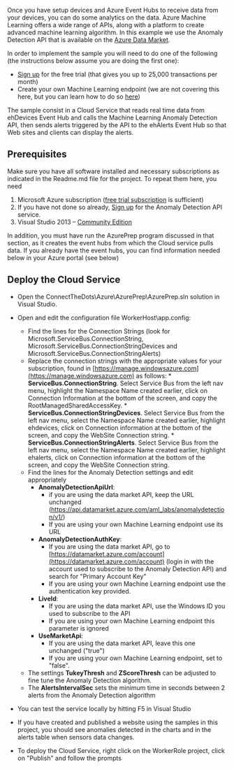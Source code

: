 Once you have setup devices and Azure Event Hubs to receive data from your devices, you can do some analytics on the data.
Azure Machine Learning offers a wide range of APIs, along with a platform to create advanced machine learning algorithm.
In this example we use the Anomaly Detection API that is available on the [Azure Data Market](http://datamarket.azure.com/dataset/aml_labs/anomalydetection).

In order to implement the sample you will need to do one of the following (the instructions below assume you are doing the first one):

* [Sign up](http://datamarket.azure.com/checkout/f33b2da0-af7c-42dd-85eb-d625e688f876?ctpa=False) for the free trial (that gives you up to 25,000 transactions per month)
* Create your own Machine Learning endpoint (we are not covering this here, but you can learn how to do so [here](http://azure.microsoft.com/en-us/services/machine-learning/))

The sample consist in a Cloud Service that reads real time data from ehDevices Event Hub and calls the Machine Learning Anomaly Detection API, then sends alerts triggered by the API to the ehAlerts Event Hub so that Web sites and clients can display the alerts.

## Prerequisites ##

Make sure you have all software installed and necessary subscriptions as indicated in the Readme.md file for the project. To repeat them here, you need

1. Microsoft Azure subscription ([free trial subscription](http://azure.microsoft.com/en-us/pricing/free-trial/) is sufficient)
1. If you have not done so already, [Sign up](http://datamarket.azure.com/checkout/f33b2da0-af7c-42dd-85eb-d625e688f876?ctpa=False) for the Anomaly Detection API service.
1. Visual Studio 2013 – [Community Edition](http://www.visualstudio.com/downloads/download-visual-studio-vs)

In addition, you must have run the AzurePrep program discussed in that section, as it creates the event hubs from which the Cloud service pulls data. If you already have the event hubs, you can find information needed below in your Azure portal (see below)

## Deploy the Cloud Service ##

* Open the ConnectTheDots\Azure\AzurePrep\AzurePrep.sln solution in Visual Studio.
* Open and edit the configuration file WorkerHost\app.config:
    * Find the lines for the Connection Strings (look for Microsoft.ServiceBus.ConnectionString, Microsoft.ServiceBus.ConnectionStringDevices and Microsoft.ServiceBus.ConnectionStringAlerts)
   * Replace the connection strings with the appropriate values for your subscription, found in [https://manage.windowsazure.com](https://manage.windowsazure.com) as follows:
         * **ServiceBus.ConnectionString**. Select Service Bus from the left nav menu, highlight the Namespace Name created earlier, click on Connection Information at the bottom of the screen, and copy the RootManagedSharedAccessKey.
         * **ServiceBus.ConnectionStringDevices**. Select Service Bus from the left nav menu, select the Namespace Name created earlier, highlight ehdevices, click on Connection information at the bottom of the screen, and copy the WebSite Connection string.
         * **ServiceBus.ConnectionStringAlerts**. Select Service Bus from the left nav menu, select the Namespace Name created earlier, highlight ehalerts, click on Connection information at the bottom of the screen, and copy the WebSite Connection string.
   * Find the lines for the Anomaly Detection settings and edit appropriately
      * **AnomalyDetectionApiUrl**:
         * if you are using the data market API, keep the URL unchanged (https://api.datamarket.azure.com/aml_labs/anomalydetection/v1/)
         * If you are using your own Machine Learning endpoint use its URL
      * **AnomalyDetectionAuthKey**:
         * If you are using the data market API, go to [https://datamarket.azure.com/account](https://datamarket.azure.com/account) (login in with the account used to subscribe to the Anomaly Detection API) and search for "Primary Account Key"
         * If you are using your own Machine Learning endpoint use the authentication key provided.
      * **LiveId**:
         * If you are using the data market API, use the Windows ID you used to subscribe to the API
         * If you are using your own Machine Learning endpoint this parameter is ignored
      * **UseMarketApi**:
         * If you are using the data market API, leave this one unchanged ("true")
         * If you are using your own Machine Learning endpoint, set to "false".
   * The settings **TukeyThresh** and **ZScoreThresh** can be adjusted to fine tune the Anomaly Detection algorithm.
   * The **AlertsIntervalSec** sets the minimum time in seconds between 2 alerts from the Anomaly Detection algorithm

* You can test the service locally by hitting F5 in Visual Studio 
* If you have created and published a website using the samples in this project, you should see anomalies detected in the charts and in the alerts table when sensors data changes.
* To deploy the Cloud Service, right click on the WorkerRole project, click on "Publish" and follow the prompts


